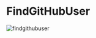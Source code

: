 # FindGitHubUser

![findgithubuser](https://user-images.githubusercontent.com/30204416/33235211-e61ec6e4-d1f8-11e7-946f-5b03f3ed6b44.PNG)
